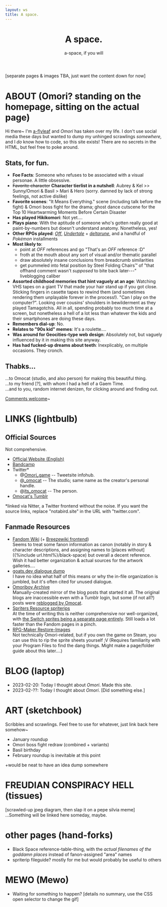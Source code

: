 ```yaml
---
layout: ws
title: A space.
---
```

<header>
<h1>A space.</h1>
<p>a-space, if you will</p>
</header>

<main markdown="1">
[separate pages & images TBA, just want the content down for now]

# ABOUT (Omori? standing on the homepage, sitting on the actual page)
Hi there~ I'm [a-flyleaf](https://a-flyleaf.github.io/) and <i class="omo">Omori</i> has taken over my life. I don't use social media these days but wanted to dump my unhinged scrawlings *somewhere,* and I *do* know how to code, so this site exists! There are no secrets in the HTML, but feel free to poke around.<!--You fucker. ;V ...But seriously, this is it. Any other code comments are notes-to-self that I probably forgot to delete.-->

## Stats, for fun.
- <b>Foe Facts</b>: Someone who refuses to be associated with a visual personae. A little obsessive.
- ~~Favorite character~~ <b>Character tierlist<!--this can be a link later--> in a nutshell</b>: Aubrey & Kel \>\> Sunny/Omori & Basil > Mari & Hero (sorry. damned by lack of strong feelings, not active dislike)
- <b>Favorite scenes</b>: "It Means Everything." scene (including talk before the fight) & Omori boss fight for the drama; ghost dance cutscene for the Top 10 Heartwarming Moments Before Certain Disaster
- <b>Has played Hikikomori</b>: Not yet....
- <b>Plays piano</b>: With the aptitude of someone who's gotten really good at paint-by-numbers but doesn't understand anatomy. Nonetheless, yes!
- <b>Other RPGs played</b>: [<i class="omo">Off</i>](https://off.fandom.com/wiki/OFF_Wiki), [<i class="omo">Undertale</i>](https://undertale.com/) + [<i>deltarune</i>](https://deltarune.com/), and a handful of <i>Pokémon</i> installments
- <b>Most likely to</b>:
	- point at <i style="text-transform:uppercase;">Off</i> references and go "That's an <i style="text-transform:uppercase;">Off</i> reference :D"
	- froth at the mouth about any sort of visual and/or thematic parallel
	- draw absolutely insane conclusions from breadcrumb similarities
	- get pummeled into fetal position by Steel Folding Chairs™ of "that offhand comment wasn't *supposed* to bite back later---" liveblogging caliber
- <b>Assorted childhood memories that hint vaguely at an age</b>: Watching VHS tapes on a giant TV that made your hair stand up if you got close. Sticking fingers in casette tapes to rewind them (and sometimes rendering them unplayable forever in the process!). "Can I play on the computer?". Looking over cousins' shoulders in bewilderment as they played Tamagotchis. All in all, spending probably too much time at a screen, but nonetheless a hell of a lot less than whatever the kids and their smartphones are doing these days.
- <b>Remembers dial-up</b>: No.
- <b>Relates to "90s kid" memes</b>: It's a roulette....
- <b>Was around for Geocities-type web design</b>: Absolutely not, but vaguely influenced by it in making this site anyway.
- <b>Has had fucked-up dreams about teeth</b>: Inexplicably, on multiple occasions. They cronch.

## Thabks...
...to Omocat (studio, and also person) for making this beautiful thing.  
...to my friend [?], with whom I had a hell of a Gaem Time.  
...and to you, random internet denizen, for clicking around and finding out.

[Comments welcome](https://a-notebox.dreamwidth.org/2023/01/31/welcome.html?style=site)~

# LINKS (lightbulb)
## Official Sources
Not comprehensive.
- [Official Website (English)](https://www.omori-game.com/en)
- [Bandcamp](https://omori.bandcamp.com/)
- Twitter\*
	- <span class="omo">@[Omori_game](https://notabird.site/OMORI_GAME/)</span> -- Tweetsite infohub.
	- @[_omocat](https://notabird.site/_OMOCAT) -- The studio; same name as the creator's personal handle.
	- @[its_omocat](https://notabird.site/its_omocat) -- The person.
- [Omocat's Tumblr](https://www.omocat-blog.com/)

\*linked via Nitter, a Twitter frontend without the noise. If you want the source links, replace "notabird.site" in the URL with "twitter.com".

## Fanmade Resources
- [Fandom Wiki](https://omori.fandom.com/wiki/OMORI_WIKI) (+ [Breezewiki frontend](https://breezewiki.com/omori/wiki/OMORI_WIKI))  
Seems to treat some fanon information as canon (notably in story & character descriptions, and assigning names to [places without]({%include url.html%}/black-space) but overall a decent reference. Wish it had better organization & actual sources for the artwork galleries....
- [goats.dev dialogue dump](https://goats.dev/omori/)  
I have no idea what half of this means or why the in-file organization is jumbled, but it's often cited for unused dialogue.
- [Omoriboy Archive](https://alexanderjt.neocities.org/omoriboy)  
Manually-created mirror of the blog posts that started it all. The original blogs are inaccessible even with a Tumblr login, but some (if not all?) posts were [reblogged by Omocat](https://www.omocat-blog.com/tagged/omori/chrono).
- [Spriters Resource spriterips](https://www.spriters-resource.com/pc_computer/omori/)  
At the time of writing this is neither comprehensive nor well-organized, with [the Switch sprites being a separate page entirely](https://www.spriters-resource.com/nintendo_switch/omori/). Still loads a lot faster than the Fandom pages in a pinch.
- [RPG-Maker Restore-Images](https://petschko.org/tools/mv_decrypter/)  
Not technically <span class="omo">Omori</span>-related, but if you own the game on Steam, you can use this to rip the sprite sheets yourself ;V (Requires familiarity with your Program Files to find the dang things. Might make a page/folder guide about this later....)

# BLOG (laptop)
- 2023-02-20: Today I thought about <i class="omo">Omori</i>. Made this site.
- 2023-02-??: Today I thought about <i class="omo">Omori</i>. [Did something else.]

# ART (sketchbook)
Scribbles and scrawlings. Feel free to use for whatever, just link back here somehow~

- January roundup
- Omori boss fight redraw (combined + variants)
- Basil birthday
- February roundup is inevitable at this point

+would be neat to have an idea dump somewhere

# FREUDIAN CONSPIRACY HELL (tissues)
[scrawled-up jpeg diagram, then slap it on a pepe silvia meme]  
...Something will be linked here someday, maybe.

# other pages (hand-forks)
- Black Space reference-table-thing, with the *actual filenames of the goddamn places* instead of fanon-assigned "area" names
- spriterip fileguide? mostly for me but would probably be useful to others

# MEWO (Mewo)
- Waiting for something to happen? \[details no summary, use the CSS open selector to change the gif]
</main>